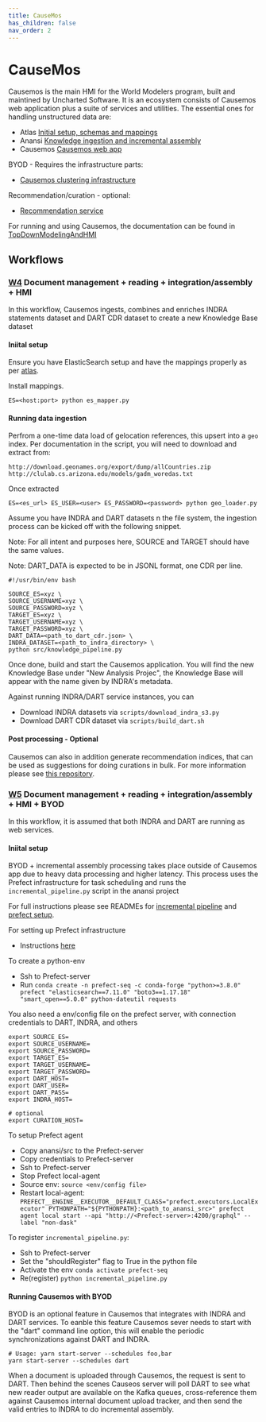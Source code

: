 ```yaml
---
title: CauseMos
has_children: false
nav_order: 2
---
```

# CauseMos
Causemos is the main HMI for the World Modelers program, built and maintined by Uncharted Software.
It is an ecosystem consists of Causemos web application plus a suite of services and utilities. The essential ones for handling unstructured data are:
- Atlas [Initial setup, schemas and mappings](https://github.com/uncharted-causemos/atlas)
- Anansi [Knowledge ingestion and incremental assembly](https://github.com/uncharted-causemos/anansi)
- Causemos [Causemos web app](https://github.com/uncharted-causemos/causemos)

BYOD - Requires the infrastructure parts:
- [Causemos clustering infrastructure](https://github.com/uncharted-causemos/slow-tortoise)

Recommendation/curation - optional:
- [Recommendation service](https://github.com/uncharted-causemos/wm-curation-recommendation)

For running and using Causemos, the documentation can be found in [TopDownModelingAndHMI](https://github.com/WorldModelers/TopDownModelingAndHMI)

## Workflows

<a id="w4"></a>
### [W4](index.html#w4) Document management + reading + integration/assembly + HMI

In this workflow, Causemos ingests, combines and enriches INDRA statements dataset and DART CDR dataset to create a new Knowledge Base dataset


#### Iniital setup
Ensure you have ElasticSearch setup and have the mappings properly as per [atlas](https://github.com/uncharted-causemos/atlas). 

Install mappings.

```
ES=<host:port> python es_mapper.py
```


#### Running data ingestion
Perfrom a one-time data load of gelocation references, this upsert into a `geo` index. Per documentation in the script, you will need to download and extract from:

```
http://download.geonames.org/export/dump/allCountries.zip
http://clulab.cs.arizona.edu/models/gadm_woredas.txt
```

Once extracted

```
ES=<es_url> ES_USER=<user> ES_PASSWORD=<password> python geo_loader.py
```

Assume you have INDRA and DART datasets n the file system, the ingestion process can be kicked off with the following snippet.

Note: For all intent and purposes here, SOURCE and TARGET should have the same values.

Note: DART_DATA is expected to be in JSONL format, one CDR per line.

```
#!/usr/bin/env bash

SOURCE_ES=xyz \
SOURCE_USERNAME=xyz \
SOURCE_PASSWORD=xyz \
TARGET_ES=xyz \
TARGET_USERNAME=xyz \
TARGET_PASSWORD=xyz \
DART_DATA=<path_to_dart_cdr.json> \
INDRA_DATASET=<path_to_indra_directory> \
python src/knowledge_pipeline.py
```

Once done, build and start the Causemos application. You will find the new Knowledge Base under "New Analysis Projec", the Knowledge Base
will appear with the name given by INDRA's metadata.


Against running INDRA/DART service instances, you can
- Download INDRA datasets via `scripts/download_indra_s3.py`
- Download DART CDR dataset via `scripts/build_dart.sh`


#### Post processing - Optional
Causemos can also in addition generate recommendation indices, that can be used as suggestions for doing curations in bulk. For more 
information please see [this repository](https://github.com/uncharted-causemos/wm-curation-recommendation).


<a id="w5"></a>
### [W5](index.html#w5) Document management + reading + integration/assembly + HMI + BYOD
In this workflow, it is assumed that both INDRA and DART are running as web services.


#### Iniital setup
BYOD + incremental assembly processing takes place outside of Causemos app due to heavy data processing and higher latency. 
This process uses the Prefect infrastructure for task scheduling and runs the `incremental_pipeline.py` script in the anansi project

For full instructions please see READMEs for [incremental pipeline](https://github.com/uncharted-causemos/anansi) and [prefect setup](https://github.com/uncharted-causemos/slow-tortoise/blob/master/infra/prefect/setup.md).


For setting up Prefect infrastructure
- Instructions [here](https://github.com/uncharted-causemos/slow-tortoise/blob/master/infra/prefect/setup.md)


To create a python-env
- Ssh to Prefect-server
- Run `conda create -n prefect-seq -c conda-forge "python>=3.8.0" prefect "elasticsearch==7.11.0" "boto3==1.17.18" "smart_open==5.0.0" python-dateutil requests`


You also need a env/config file on the prefect server, with connection credentials to DART, INDRA, and others

```
export SOURCE_ES=
export SOURCE_USERNAME=
export SOURCE_PASSWORD=
export TARGET_ES=
export TARGET_USERNAME=
export TARGET_PASSWORD=
export DART_HOST=
export DART_USER=
export DART_PASS=
export INDRA_HOST=

# optional
export CURATION_HOST=
```

To setup Prefect agent
- Copy anansi/src to the Prefect-server
- Copy credentials to Prefect-server
- Ssh to Prefect-server
- Stop Prefect local-agent
- Source env: `source <env/config file>`
- Restart local-agent: `PREFECT__ENGINE__EXECUTOR__DEFAULT_CLASS="prefect.executors.LocalExecutor" PYTHONPATH="${PYTHONPATH}:<path_to_anansi_src>" prefect agent local start --api "http://<Prefect-server>:4200/graphql" --label "non-dask"`


To register `incremental_pipeline.py`:
- Ssh to Prefect-server
- Set the "shouldRegister" flag to True in the python file
- Activate the env `conda activate prefect-seq`
- Re(register) `python incremental_pipeline.py`
 

#### Running Causemos with BYOD
BYOD is an optional feature in Causemos that integrates with INDRA and DART services. To
eanble this feature Causemos sever needs to start with the "dart" command line option, this will enable the periodic
synchronizations against DART and INDRA.

```
# Usage: yarn start-server --schedules foo,bar
yarn start-server --schedules dart
```

When a document is uploaded through Causemos, the request is sent to DART. Then behind the scenes Causeos server will poll DART
to see what new reader output are available on the Kafka queues, cross-reference them against Causemos internal document upload tracker,
and then send the valid entries to INDRA to do incremental assembly. 
